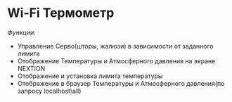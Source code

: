 # Wi-Fi Термометр

*Функции:*

* Управление Серво(шторы, жалюзи) в зависимости от заданного лимита
* Отображение Температуры и Атмосферного давления на экране NEXTION
* Отображение и установка лимита температуры 
* Отображение в браузер Температуры и Атмосферного давления(по запросу localhost\all)